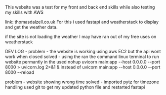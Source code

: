 This website was a test for my front and back end skills while also testing my skills with AWS

link: thomasdalzell.co.uk
For this i used fastapi and weatherstack to display and get the weather data.

if the site is not loading the weather I may have ran out of my free uses on weatherstack

DEV LOG -
problem - the website is working using aws EC2 but the api wont work when closed
solved - using the ran the command linux terminal to run website permantly in the 
used nohup uvicorn main:app --host 0.0.0.0 --port 8000 > uvicorn.log 2>&1 &
instead of uvicorn main:app --host 0.0.0.0 --port 8000 --reload

problem - website showing wrong time
solved - imported pytz for timezone handling used git to get my updated python file and restarted fastapi
